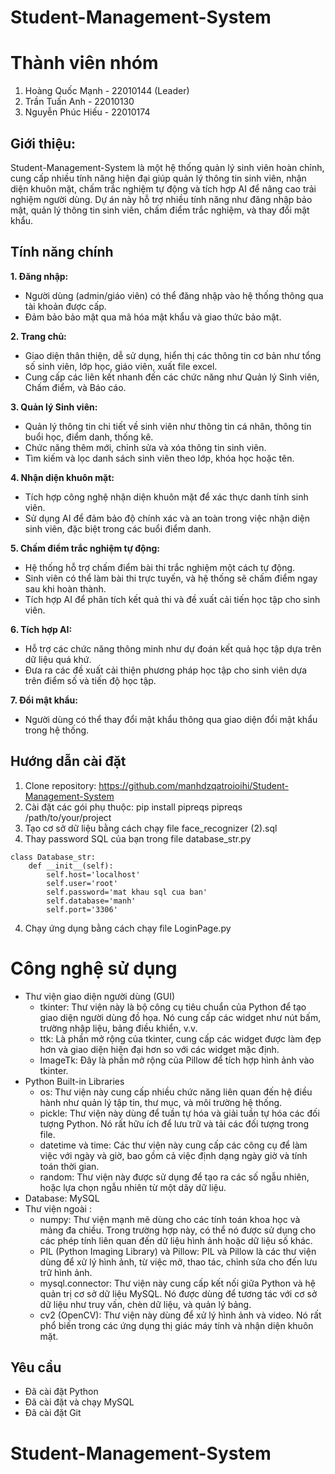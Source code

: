 # Student-Management-System
# Thành viên nhóm
1. Hoàng Quốc Mạnh - 22010144 (Leader)
2. Trần Tuấn Anh - 22010130
3. Nguyễn Phúc Hiếu - 22010174
## Giới thiệu:
Student-Management-System là một hệ thống quản lý sinh viên hoàn chỉnh, cung cấp nhiều tính năng hiện đại giúp quản lý thông tin sinh viên, nhận diện khuôn mặt, chấm trắc nghiệm tự động và tích hợp AI để nâng cao trải nghiệm người dùng. Dự án này hỗ trợ nhiều tính năng như đăng nhập bảo mật, quản lý thông tin sinh viên, chấm điểm trắc nghiệm, và thay đổi mật khẩu.

## Tính năng chính

**1. Đăng nhập:**

- Người dùng (admin/giáo viên) có thể đăng nhập vào hệ thống thông qua tài khoản được cấp.
- Đảm bảo bảo mật qua mã hóa mật khẩu và giao thức bảo mật.
  
**2. Trang chủ:**

- Giao diện thân thiện, dễ sử dụng, hiển thị các thông tin cơ bản như tổng số sinh viên, lớp học, giáo viên, xuất file excel.
- Cung cấp các liên kết nhanh đến các chức năng như Quản lý Sinh viên, Chấm điểm, và Báo cáo.
  
**3. Quản lý Sinh viên:**

- Quản lý thông tin chi tiết về sinh viên như thông tin cá nhân, thông tin buổi học, điểm danh, thống kê.
- Chức năng thêm mới, chỉnh sửa và xóa thông tin sinh viên.
- Tìm kiếm và lọc danh sách sinh viên theo lớp, khóa học hoặc tên.

**4. Nhận diện khuôn mặt:**

- Tích hợp công nghệ nhận diện khuôn mặt để xác thực danh tính sinh viên.
- Sử dụng AI để đảm bảo độ chính xác và an toàn trong việc nhận diện sinh viên, đặc biệt trong các buổi điểm danh.
  
**5. Chấm điểm trắc nghiệm tự động:**

- Hệ thống hỗ trợ chấm điểm bài thi trắc nghiệm một cách tự động.
- Sinh viên có thể làm bài thi trực tuyến, và hệ thống sẽ chấm điểm ngay sau khi hoàn thành.
- Tích hợp AI để phân tích kết quả thi và đề xuất cải tiến học tập cho sinh viên.
    
**6. Tích hợp AI:**

- Hỗ trợ các chức năng thông minh như dự đoán kết quả học tập dựa trên dữ liệu quá khứ.
- Đưa ra các đề xuất cải thiện phương pháp học tập cho sinh viên dựa trên điểm số và tiến độ học tập.
  
**7. Đổi mật khẩu:**

- Người dùng có thể thay đổi mật khẩu thông qua giao diện đổi mật khẩu trong hệ thống.

## Hướng dẫn cài đặt
1. Clone repository: https://github.com/manhdzqatroioihi/Student-Management-System
2. Cài đặt các gói phụ thuộc: pip install pipreqs
                              pipreqs /path/to/your/project
3. Tạo cơ sở dữ liệu bằng cách chạy file face_recognizer (2).sql
4. Thay password SQL của bạn trong file database_str.py
```
class Database_str:
    def __init__(self):
        self.host='localhost'
        self.user='root'
        self.password='mat khau sql cua ban'
        self.database='manh'
        self.port='3306'
```
4. Chạy ứng dụng bằng cách chạy file LoginPage.py
# Công nghệ sử dụng
 - Thư viện giao diện người dùng (GUI)
    + tkinter: Thư viện này là bộ công cụ tiêu chuẩn của Python để tạo giao diện người dùng đồ họa. Nó cung cấp các widget như nút bấm, trường nhập liệu, bảng điều khiển, v.v.
    + ttk: Là phần mở rộng của tkinter, cung cấp các widget được làm đẹp hơn và giao diện hiện đại hơn so với các widget mặc định.
    + ImageTk: Đây là phần mở rộng của Pillow để tích hợp hình ảnh vào tkinter.
 - Python Built-in Libraries
   + os: Thư viện này cung cấp nhiều chức năng liên quan đến hệ điều hành như quản lý tập tin, thư mục, và môi trường hệ thống.
   + pickle: Thư viện này dùng để tuần tự hóa và giải tuần tự hóa các đối tượng Python. Nó rất hữu ích để lưu trữ và tải các đối tượng trong file.
   + datetime và time: Các thư viện này cung cấp các công cụ để làm việc với ngày và giờ, bao gồm cả việc định dạng ngày giờ và tính toán thời gian.
   + random: Thư viện này được sử dụng để tạo ra các số ngẫu nhiên, hoặc lựa chọn ngẫu nhiên từ một dãy dữ liệu.
 - Database: MySQL
 - Thư viện ngoài :
   + numpy: Thư viện mạnh mẽ dùng cho các tính toán khoa học và mảng đa chiều. Trong trường hợp này, có thể nó được sử dụng cho các phép tính liên quan đến dữ liệu hình ảnh hoặc dữ liệu số khác.
   + PIL (Python Imaging Library) và Pillow: PIL và Pillow là các thư viện dùng để xử lý hình ảnh, từ việc mở, thao tác, chỉnh sửa cho đến lưu trữ hình ảnh.
   + mysql.connector: Thư viện này cung cấp kết nối giữa Python và hệ quản trị cơ sở dữ liệu MySQL. Nó được dùng để tương tác với cơ sở dữ liệu như truy vấn, chèn dữ liệu, và quản lý bảng.
   + cv2 (OpenCV): Thư viện này dùng để xử lý hình ảnh và video. Nó rất phổ biến trong các ứng dụng thị giác máy tính và nhận diện khuôn mặt.
## Yêu cầu
 - Đã cài đặt Python
 - Đã cài đặt và chạy MySQL
 - Đã cài đặt Git
# Student-Management-System
